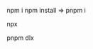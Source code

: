npm i <ten thu vien>
npm install <ten thu vien>
=> pnpm i <ten thu vien>

npx <cai gi do>

pnpm dlx <cai gi do>